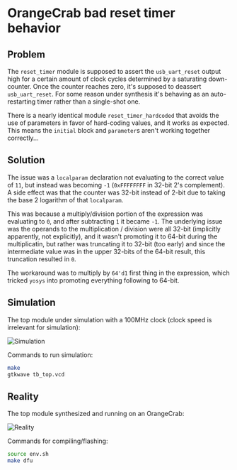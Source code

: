 # OrangeCrab bad reset timer behavior

## Problem

The `reset_timer` module is supposed to assert the `usb_uart_reset` output high for a certain amount of clock cycles determined by a saturating down-counter. Once the counter reaches zero, it's supposed to deassert `usb_uart_reset`. For some reason under synthesis it's behaving as an auto-restarting timer rather than a single-shot one.

There is a nearly identical module `reset_timer_hardcoded` that avoids the use of parameters in favor of hard-coding values, and it works as expected. This means the `initial` block and `parameter`s aren't working together correctly...

## Solution

The issue was a `localparam` declaration not evaluating to the correct value of `11`, but instead was becoming `-1` (`0xFFFFFFFF` in 32-bit 2's complement). A side effect was that the counter was 32-bit instead of 2-bit due to taking the base 2 logarithm of that `localparam`.

This was because a multiply/division portion of the expression was evaluating to `0`, and after subtracting `1` it became `-1`. The underlying issue was the operands to the multiplication / division were all 32-bit (implicitly apparently, not explicitly), and it wasn't promoting it to 64-bit during the multiplicatin, but rather was truncating it to 32-bit (too early) and since the intermediate value was in the upper 32-bits of the 64-bit result, this truncation resulted in `0`.

The workaround was to multiply by `64'd1` first thing in the expression, which tricked `yosys` into promoting everything following to 64-bit.

## Simulation

The top module under simulation with a 100MHz clock (clock speed is irrelevant for simulation):

![Simulation](https://user-images.githubusercontent.com/1173876/123531576-50f6f880-d6cb-11eb-89a6-480cd1aae4d0.png)

Commands to run simulation:

```sh
make
gtkwave tb_top.vcd
```

## Reality

The top module synthesized and running on an OrangeCrab:

![Reality](https://user-images.githubusercontent.com/1173876/123531579-548a7f80-d6cb-11eb-9837-a26799487f5c.png)

Commands for compiling/flashing:

```sh
source env.sh
make dfu
```

